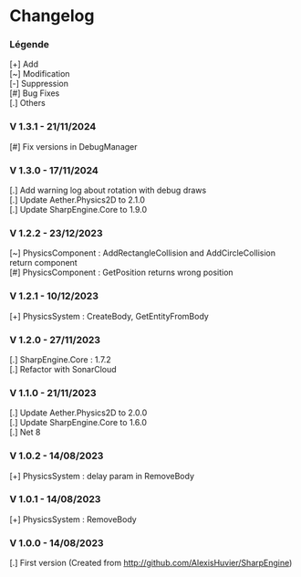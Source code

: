# Changelog

### Légende 
[+] Add<br>
[\~] Modification<br>
[-] Suppression<br>
[#] Bug Fixes<br>
[.] Others

### V 1.3.1 - 21/11/2024
[#] Fix versions in DebugManager

### V 1.3.0 - 17/11/2024
[.] Add warning log about rotation with debug draws<br/>
[.] Update Aether.Physics2D to 2.1.0<br/>
[.] Update SharpEngine.Core to 1.9.0

### V 1.2.2 - 23/12/2023
[\~] PhysicsComponent : AddRectangleCollision and AddCircleCollision return component<br/>
[#] PhysicsComponent : GetPosition returns wrong position

### V 1.2.1 - 10/12/2023
[+] PhysicsSystem : CreateBody, GetEntityFromBody

### V 1.2.0 - 27/11/2023
[.] SharpEngine.Core : 1.7.2<br/>
[.] Refactor with SonarCloud

### V 1.1.0 - 21/11/2023
[.] Update Aether.Physics2D to 2.0.0<br/>
[.] Update SharpEngine.Core to 1.6.0<br/>
[.] Net 8

### V 1.0.2 - 14/08/2023
[+] PhysicsSystem : delay param in RemoveBody

### V 1.0.1 - 14/08/2023
[+] PhysicsSystem : RemoveBody

### V 1.0.0 - 14/08/2023
[.] First version (Created from http://github.com/AlexisHuvier/SharpEngine)

